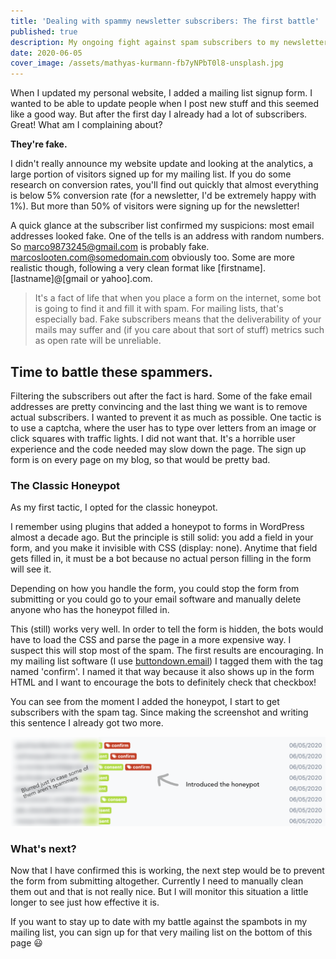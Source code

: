 ```yaml
---
title: 'Dealing with spammy newsletter subscribers: The first battle'
published: true
description: My ongoing fight against spam subscribers to my newsletter
date: 2020-06-05
cover_image: /assets/mathyas-kurmann-fb7yNPbT0l8-unsplash.jpg
---
```


When I updated my personal website, I added a mailing list signup form. I wanted to be able to update people when I post new stuff and this seemed like a good way. But after the first day I already had a lot of subscribers. Great! What am I complaining about?

**They're fake.**

I didn't really announce my website update and looking at the analytics, a large portion of visitors signed up for my mailing list. If you do some research on conversion rates, you'll find out quickly that almost everything is below 5% conversion rate (for a newsletter, I'd be extremely happy with 1%). But more than 50% of visitors were signing up for the newsletter!

A quick glance at the subscriber list confirmed my suspicions: most email addresses looked fake. One of the tells is an address with random numbers. So marco9873245@gmail.com is probably fake. marcoslooten.com@somedomain.com obviously too. Some are more realistic though, following a very clean format like [firstname].[lastname]@[gmail or yahoo].com.

> It's a fact of life that when you place a form on the internet, some bot is going to find it and fill it with spam. For mailing lists, that's especially bad. Fake subscribers means that the deliverability of your mails may suffer and (if you care about that sort of stuff) metrics such as open rate will be unreliable.

## Time to battle these spammers.

Filtering the subscribers out after the fact is hard. Some of the fake email addresses are pretty convincing and the last thing we want is to remove actual subscribers. I wanted to prevent it as much as possible. One tactic is to use a captcha, where the user has to type over letters from an image or click squares with traffic lights. I did not want that. It's a horrible user experience and the code needed may slow down the page. The sign up form is on every page on my blog, so that would be pretty bad.

### The Classic Honeypot

As my first tactic, I opted for the classic honeypot.

I remember using plugins that added a honeypot to forms in WordPress almost a decade ago. But the principle is still solid: you add a field in your form, and you make it invisible with CSS (display: none). Anytime that field gets filled in, it must be a bot because no actual person filling in the form will see it.

Depending on how you handle the form, you could stop the form from submitting or you could go to your email software and manually delete anyone who has the honeypot filled in.

This (still) works very well. In order to tell the form is hidden, the bots would have to load the CSS and parse the page in a more expensive way. I suspect this will stop most of the spam. The first results are encouraging. In my mailing list software (I use [buttondown.email](https://buttondown.email)) I tagged them with the tag named 'confirm'. I named it that way because it also shows up in the form HTML and I want to encourage the bots to definitely check that checkbox!

You can see from the moment I added the honeypot, I start to get subscribers with the spam tag. Since making the screenshot and writing this sentence I already got two more.

![List of subscribers with spammers tagged](/assets/spammers.png)

### What's next?

Now that I have confirmed this is working, the next step would be to prevent the form from submitting altogether. Currently I need to manually clean them out and that is not really nice. But I will monitor this situation a little longer to see just how effective it is.

If you want to stay up to date with my battle against the spambots in my mailing list, you can sign up for that very mailing list on the bottom of this page 😃
